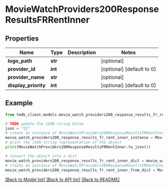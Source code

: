 # MovieWatchProviders200ResponseResultsFRRentInner


## Properties

Name | Type | Description | Notes
------------ | ------------- | ------------- | -------------
**logo_path** | **str** |  | [optional] 
**provider_id** | **int** |  | [optional] [default to 0]
**provider_name** | **str** |  | [optional] 
**display_priority** | **int** |  | [optional] [default to 0]

## Example

```python
from tmdb_client.models.movie_watch_providers200_response_results_fr_rent_inner import MovieWatchProviders200ResponseResultsFRRentInner

# TODO update the JSON string below
json = "{}"
# create an instance of MovieWatchProviders200ResponseResultsFRRentInner from a JSON string
movie_watch_providers200_response_results_fr_rent_inner_instance = MovieWatchProviders200ResponseResultsFRRentInner.from_json(json)
# print the JSON string representation of the object
print(MovieWatchProviders200ResponseResultsFRRentInner.to_json())

# convert the object into a dict
movie_watch_providers200_response_results_fr_rent_inner_dict = movie_watch_providers200_response_results_fr_rent_inner_instance.to_dict()
# create an instance of MovieWatchProviders200ResponseResultsFRRentInner from a dict
movie_watch_providers200_response_results_fr_rent_inner_from_dict = MovieWatchProviders200ResponseResultsFRRentInner.from_dict(movie_watch_providers200_response_results_fr_rent_inner_dict)
```
[[Back to Model list]](../README.md#documentation-for-models) [[Back to API list]](../README.md#documentation-for-api-endpoints) [[Back to README]](../README.md)


